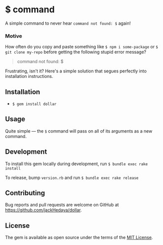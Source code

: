 # $ command
A simple command to never hear `command not found: $` again!

### Motive

How often do you copy and paste something like `$ npm i some-package` or `$ git clone my-repo` before getting the following stupid error message?
> command not found: $

Frustrating, isn't it? Here's a simple solution that segues perfectly into installation instructions.

## Installation

+ `$ gem install dollar`

## Usage

Quite simple –– the `$` command will pass on all of its arguments as a new command.

## Development

To install this gem locally during development, run `$ bundle exec rake install`

To release, bump `version.rb` and run `$ bundle exec rake release`

## Contributing

Bug reports and pull requests are welcome on GitHub at https://github.com/jackHedaya/dollar.

## License

The gem is available as open source under the terms of the [MIT License](https://opensource.org/licenses/MIT).
